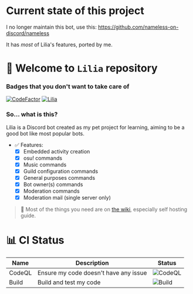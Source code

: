# Current state of this project

I no longer maintain this bot, use this: https://github.com/nameless-on-discord/nameless

It has *most* of Lilia's features, ported by me.

# 🎉 Welcome to `Lilia` repository

### Badges that you don't want to take care of
[![CodeFactor](https://www.codefactor.io/repository/github/swyreee/lilia/badge)](https://www.codefactor.io/repository/github/swyreee/lilia)
[![Lilia](https://top.gg/api/widget/status/884066006115442708.svg)](https://top.gg/bot/884066006115442708)

### So... what is this?
Lilia is a Discord bot created as my pet project for learning, aiming to be a good bot like most popular bots.

- ✅ Features:
  - [x] Embedded activity creation
  - [x] osu! commands
  - [x] Music commands
  - [x] Guild configuration commands
  - [x] General purposes commands
  - [x] Bot owner(s) commands
  - [x] Moderation commands
  - [x] Moderation mail (single server only)

> 📖 Most of the things you need are on [the wiki](https://github.com/Swyreee/Lilia/wiki), especially self hosting guide.

# 📊 CI Status

| Name    | Description                              | Status                                                                                      |
|---------|------------------------------------------|---------------------------------------------------------------------------------------------|
| CodeQL  | Ensure my code doesn't have any issue    | ![CodeQL](https://github.com/Swyreee/Lilia/actions/workflows/codeql-analysis.yml/badge.svg) |
| Build   | Build and test my code                   | ![Build](https://github.com/Swyreee/Lilia/actions/workflows/dotnet.yml/badge.svg)           |

